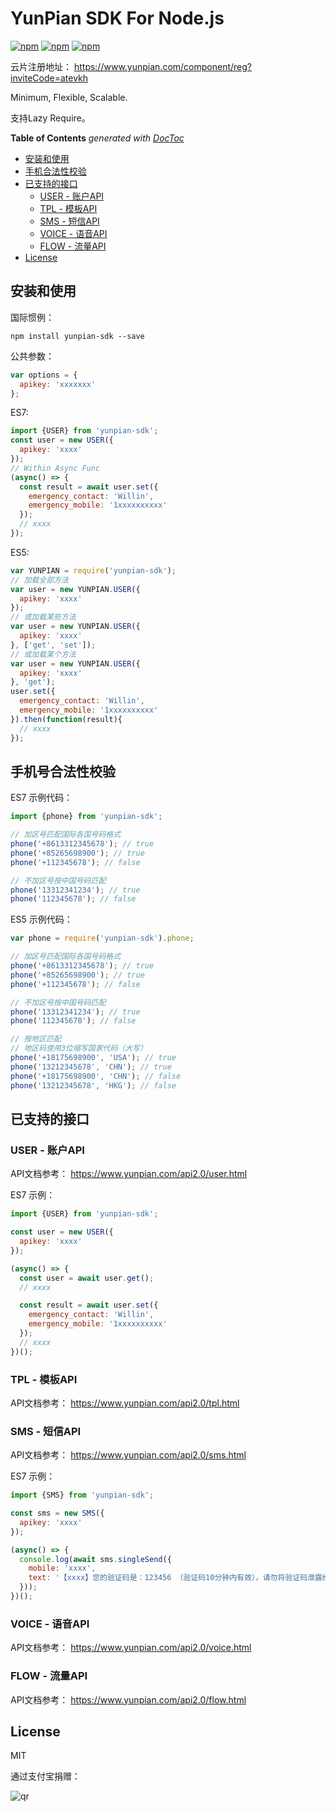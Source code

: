# YunPian SDK For Node.js

[![npm](https://img.shields.io/npm/v/yunpian-sdk.svg?style=plastic)](https://npmjs.org/package/yunpian-sdk) [![npm](https://img.shields.io/npm/dm/yunpian-sdk.svg?style=plastic)](https://npmjs.org/package/yunpian-sdk) [![npm](https://img.shields.io/npm/dt/yunpian-sdk.svg?style=plastic)](https://npmjs.org/package/yunpian-sdk)

云片注册地址： <https://www.yunpian.com/component/reg?inviteCode=atevkh>

Minimum, Flexible, Scalable.

支持Lazy Require。


<!-- START doctoc generated TOC please keep comment here to allow auto update -->
<!-- DON'T EDIT THIS SECTION, INSTEAD RE-RUN doctoc TO UPDATE -->
**Table of Contents**  *generated with [DocToc](https://github.com/thlorenz/doctoc)*

- [安装和使用](#%E5%AE%89%E8%A3%85%E5%92%8C%E4%BD%BF%E7%94%A8)
- [手机合法性校验](#%E6%89%8B%E6%9C%BA%E5%90%88%E6%B3%95%E6%80%A7%E6%A0%A1%E9%AA%8C)
- [已支持的接口](#%E5%B7%B2%E6%94%AF%E6%8C%81%E7%9A%84%E6%8E%A5%E5%8F%A3)
  - [USER - 账户API](#user---%E8%B4%A6%E6%88%B7api)
  - [TPL - 模板API](#tpl---%E6%A8%A1%E6%9D%BFapi)
  - [SMS - 短信API](#sms---%E7%9F%AD%E4%BF%A1api)
  - [VOICE - 语音API](#voice---%E8%AF%AD%E9%9F%B3api)
  - [FLOW - 流量API](#flow---%E6%B5%81%E9%87%8Fapi)
- [License](#license)

<!-- END doctoc generated TOC please keep comment here to allow auto update -->


## 安装和使用

国际惯例：

```
npm install yunpian-sdk --save
```

公共参数：

```js
var options = {
  apikey: 'xxxxxxx'
};
```

ES7:

```js
import {USER} from 'yunpian-sdk';
const user = new USER({
  apikey: 'xxxx'
});
// Within Async Func
(async() => {
  const result = await user.set({
    emergency_contact: 'Willin',
    emergency_mobile: '1xxxxxxxxxx'
  });
  // xxxx
});
```

ES5:

```js
var YUNPIAN = require('yunpian-sdk');
// 加载全部方法
var user = new YUNPIAN.USER({
  apikey: 'xxxx'
});
// 或加载某些方法
var user = new YUNPIAN.USER({
  apikey: 'xxxx'
}, ['get', 'set']);
// 或加载某个方法
var user = new YUNPIAN.USER({
  apikey: 'xxxx'
}, 'get');
user.set({
  emergency_contact: 'Willin',
  emergency_mobile: '1xxxxxxxxxx'
}).then(function(result){
  // xxxx
});
```

## 手机号合法性校验

ES7 示例代码：

```js
import {phone} from 'yunpian-sdk';

// 加区号匹配国际各国号码格式
phone('+8613312345678'); // true
phone('+85265698900'); // true
phone('+112345678'); // false

// 不加区号按中国号码匹配
phone('13312341234'); // true
phone('112345678'); // false
```

ES5 示例代码：

```js
var phone = require('yunpian-sdk').phone;

// 加区号匹配国际各国号码格式
phone('+8613312345678'); // true
phone('+85265698900'); // true
phone('+112345678'); // false

// 不加区号按中国号码匹配
phone('13312341234'); // true
phone('112345678'); // false

// 按地区匹配
// 地区码使用3位缩写国家代码（大写）
phone('+18175698900', 'USA'); // true
phone('13212345678', 'CHN'); // true
phone('+18175698900', 'CHN'); // false
phone('13212345678', 'HKG'); // false
```


## 已支持的接口

### USER - 账户API

API文档参考： <https://www.yunpian.com/api2.0/user.html>


ES7 示例：

```js
import {USER} from 'yunpian-sdk';

const user = new USER({
  apikey: 'xxxx'
});

(async() => {
  const user = await user.get();
  // xxxx

  const result = await user.set({
    emergency_contact: 'Willin',
    emergency_mobile: '1xxxxxxxxxx'
  });
  // xxxx
})();

```

### TPL - 模板API

API文档参考： <https://www.yunpian.com/api2.0/tpl.html>

### SMS - 短信API

API文档参考： <https://www.yunpian.com/api2.0/sms.html>

ES7 示例：

```js
import {SMS} from 'yunpian-sdk';

const sms = new SMS({
  apikey: 'xxxx'
});

(async() => {
  console.log(await sms.singleSend({
    mobile: 'xxxx',
    text: '【xxxx】您的验证码是：123456 （验证码10分钟内有效），请勿将验证码泄露给其他人。如非本人操作，请忽略本短信。'
  }));
})();

```

### VOICE - 语音API

API文档参考： <https://www.yunpian.com/api2.0/voice.html>

### FLOW - 流量API

API文档参考： <https://www.yunpian.com/api2.0/flow.html>


## License

MIT

通过支付宝捐赠：

![qr](https://cloud.githubusercontent.com/assets/1890238/15489630/fccbb9cc-2193-11e6-9fed-b93c59d6ef37.png)
